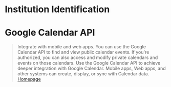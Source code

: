 # Institution Identification

# Google Calendar API

> Integrate with mobile and web apps. You can use the Google Calendar API to find and view public calendar events. If you're authorized, you can also access and modify private calendars and events on those calendars. Use the Google Calendar API to achieve deeper integration with Google Calendar. Mobile apps, Web apps, and other systems can create, display, or sync with Calendar data. [Homepage](https://developers.google.com/google-apps/calendar/)